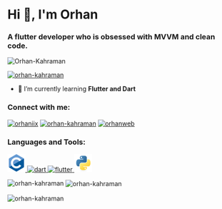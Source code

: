 <h1 align="left">Hi 👋, I'm Orhan</h1>
<h3 align="left">A flutter developer who is obsessed with MVVM and clean code.</h3>

<p align="left"> <img src="https://komarev.com/ghpvc/?username=Orhan-Kahraman&label=Profile%20views&color=0e75b6&style=flat" alt="Orhan-Kahraman" /> </p>

<p align="left"> <a href="https://github.com/ryo-ma/github-profile-trophy"><img src="https://github-profile-trophy.vercel.app/?username=orhan-kahraman" alt="orhan-kahraman" /></a> </p>

- 🌱 I’m currently learning **Flutter and Dart**

<h3 align="left">Connect with me:</h3>
<p align="left">
<a href="https://twitter.com/Orhaniix" target="blank"><img align="center" src="https://raw.githubusercontent.com/rahuldkjain/github-profile-readme-generator/master/src/images/icons/Social/twitter.svg" alt="orhaniix" height="30" width="40" /></a>
<a href="https://linkedin.com/in/orhan-kahraman" target="blank"><img align="center" src="https://raw.githubusercontent.com/rahuldkjain/github-profile-readme-generator/master/src/images/icons/Social/linked-in-alt.svg" alt="orhan-kahraman" height="30" width="40" /></a>
<a href="https://instagram.com/orhanweb" target="blank"><img align="center" src="https://raw.githubusercontent.com/rahuldkjain/github-profile-readme-generator/master/src/images/icons/Social/instagram.svg" alt="orhanweb" height="30" width="40" /></a>
</p>

<h3 align="left">Languages and Tools:</h3>
<p align="left"> <a href="https://www.cprogramming.com/" target="_blank" rel="noreferrer"> <img src="https://raw.githubusercontent.com/devicons/devicon/master/icons/c/c-original.svg" alt="c" width="40" height="40"/> </a> <a href="https://dart.dev" target="_blank" rel="noreferrer"> <img src="https://www.vectorlogo.zone/logos/dartlang/dartlang-icon.svg" alt="dart" width="40" height="40"/> </a> <a href="https://flutter.dev" target="_blank" rel="noreferrer"> <img src="https://www.vectorlogo.zone/logos/flutterio/flutterio-icon.svg" alt="flutter" width="40" height="40"/> </a> <a href="https://www.python.org" target="_blank" rel="noreferrer"> <img src="https://raw.githubusercontent.com/devicons/devicon/master/icons/python/python-original.svg" alt="python" width="40" height="40"/> </a> </p>

<p><img align="left" src="https://github-readme-stats.vercel.app/api/top-langs?username=orhan-kahraman&show_icons=true&locale=en&layout=compact" alt="orhan-kahraman" /></p>

<p>&nbsp;<img align="center" src="https://github-readme-stats.vercel.app/api?username=orhan-kahraman&show_icons=true&locale=en" alt="orhan-kahraman" /></p>

<p><img align="center" src="https://github-readme-streak-stats.herokuapp.com/?user=orhan-kahraman&" alt="orhan-kahraman" /></p>
